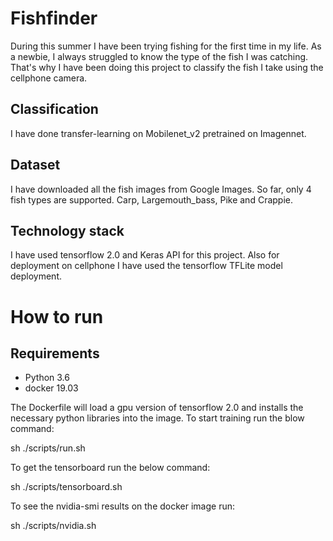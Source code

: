 # Fishfinder

During this summer I have been trying fishing for the first time in my life. As a newbie, I always struggled to know the type of the fish I was catching. That's why I have been doing this project to classify the fish I take using the cellphone camera. 

## Classification
I have done transfer-learning on Mobilenet_v2 pretrained on Imagennet. 

## Dataset
I have downloaded all the fish images from Google Images. So far, only 4 fish types are supported. Carp, Largemouth_bass, Pike and Crappie. 

## Technology stack
I have used tensorflow 2.0 and Keras API for this project. Also for deployment on cellphone I have used the tensorflow TFLite model deployment.

# How to run

## Requirements

* Python 3.6
* docker 19.03

The Dockerfile will load a gpu version of tensorflow 2.0 and installs the necessary python libraries into the image. To start training run the blow command:

sh ./scripts/run.sh

To get the tensorboard run the below command:

sh ./scripts/tensorboard.sh

To see the nvidia-smi results on the docker image run:

sh ./scripts/nvidia.sh


